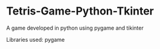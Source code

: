 # Tetris-Game-Python-Tkinter
A game developed in python using pygame and tikinter

Libraries used:
   pygame
